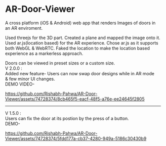 # AR-Door-Viewer
A cross platform (iOS &amp; Android) web app that renders Images of doors in an AR enviroment.

Used threejs for the 3D part. Created a plane and mapped the image onto it.
Used ar.js(location based) for the AR experience.
Chose ar.js as it supports both WebGL & WebRTC.
Faked the location to make the location based experience as a markerless approach.


Doors can be viewed in preset sizes or a custom size.<br>
V 2.0.0 : <br>
Added new feature- Users can now swap door designs while in AR mode<br>
& few minor UI changes.<br>
DEMO VIDEO-


https://github.com/Rishabh-Pahwa/AR-Door-Viewer/assets/74728374/8cb465f5-eacf-48f5-a76e-ee24645f2805

- - - - - - - - - - - - - - - - - - - - - - - - - - - - - - - - - - - 
V 1.5.0 : <br>
Users can fix the door at its postion by the press of a button.<br>
DEMO- 


https://github.com/Rishabh-Pahwa/AR-Door-Viewer/assets/74728374/5fdd177a-cb37-4280-949a-5186c30430b9





